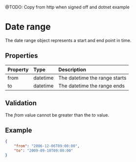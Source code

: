 @TODO: Copy from http when signed off and dotnet example

# Date range

The date range object represents a start and end point in time.

## Properties

| Property | Type | Description |
| :------- | :--- | :---------- |
| from | datetime | The datetime the range starts |
| to | datetime | The datetime the range ends |

## Validation

The *from* value cannot be greater than the *to* value.

## Example

```json
{
    "from": "2006-12-06T09:00:00",
    "to": "2009-09-10T09:00:00"
}
```
